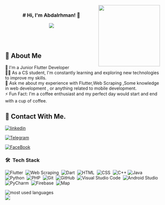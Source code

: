 
<img width="200" align="right" src="https://c.tenor.com/_DOBjnGspYAAAAAM/code-coding.gif">

<h3 align="center">
# Hi, I'm Abdalrhman! 👋
 
</h3>

<!-- Typing SVG by DenverCoder1 - https://github.com/DenverCoder1/readme-typing-svg -->
<p align="center">
  <a href="https://github.com/DenverCoder1/readme-typing-svg"><img src="https://readme-typing-svg.herokuapp.com/?lines=Junior%20Flutter%20Developer;Always%20learning%20new%20things&font=Fira%20Code&center=true&width=350&height=45&color=f75c7e&vCenter=true&size=22"></a>
</p> 
<br><br>


## 🚀 About Me
🏢 I'm a Junior Flutter Developer<br>
👨‍💻 As a CS student, I'm constantly learning and exploring new technologies to improve my skills.<br>
💬 Ask me about my experience with Flutter,Web Scraping ,Some knowledge in web development , or anything related to mobile development.<br>
⚡ Fun Fact: I'm a coffee enthusiast and my perfect day would start and end with a cup of coffee.


## 🔗 Contact With Me.

[![linkedin](https://img.shields.io/badge/linkedin-0A66C2?style=for-the-badge&logo=linkedin&logoColor=white)](https://www.linkedin.com/in/abdalrhman-read-mohamed-b24a11226/)

[![Telegram](https://img.shields.io/badge/telegram-1DA1F2?style=for-the-badge&logo=telegram&logoColor=white)](https://t.me/abdoreda1632002)

[![FaceBook](https://img.shields.io/badge/facebook-1DA1F2?style=for-the-badge&logo=facebook&logoColor=white)](https://www.facebook.com/profile.php?id=100009576528529)

### 🛠 &nbsp;Tech Stack
![Flutter](https://img.shields.io/badge/-Flutter-05122A?style=flat&logo=flutter)&nbsp;
![Web Scraping](https://img.shields.io/badge/-Web%20Scraping-05122A?style=flat&logo=web-scraper&logoColor=563D7C)&nbsp;
![Dart](https://img.shields.io/badge/-Dart-05122A?style=flat&logo=dart)&nbsp;
![HTML](https://img.shields.io/badge/-HTML-05122A?style=flat&logo=HTML5)&nbsp;
![CSS](https://img.shields.io/badge/-CSS-05122A?style=flat&logo=CSS3&logoColor=1572B6)&nbsp;
![C++](https://img.shields.io/badge/-C++-05122A?style=flat&logo=cplusplus)
![Java](https://img.shields.io/badge/-Java-05122A?style=flat&logo=java&logoColor=339933)&nbsp;
![Python](https://img.shields.io/badge/-Python-05122A?style=flat&logo=python)&nbsp;
![PHP](https://img.shields.io/badge/-PHP-05122A?style=flat&logo=php)&nbsp;
![Git](https://img.shields.io/badge/-Git-05122A?style=flat&logo=git)&nbsp;
![GitHub](https://img.shields.io/badge/-GitHub-05122A?style=flat&logo=github)&nbsp;
![Visual Studio Code](https://img.shields.io/badge/-Visual%20Studio%20Code-05122A?style=flat&logo=visual-studio-code&logoColor=007ACC)&nbsp;
![Android Studio](https://img.shields.io/badge/-Android%20Studio-05122A?style=flat&logo=android-studio)&nbsp;
![PyCharm](https://img.shields.io/badge/-PyCharm-05122A?style=flat&logo=pycharm)&nbsp;
![Firebase](https://img.shields.io/badge/-Firebase-05122A?style=flat&logo=firebase)&nbsp;
![Map](https://img.shields.io/badge/-Map-05122A?style=flat&logo=google-maps)&nbsp;






<img align="left" src="https://github.com/abdalrhmanreda/github-readme-state.vercel.app/api?username=abdalrhmanreda)](https://github.com/abdalrhmanreda/github-readme-stats" alt="most used languages" />
<br>
<a href="https://komarev.com/ghpvc/?username=abdalrhmanreda&style=for-the-badge">
    <img src="https://komarev.com/ghpvc/?username=abdalrhmanreda&style=for-the-badge">
</a>
